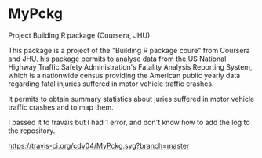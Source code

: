 # MyPckg
Project Building R package (Coursera, JHU)


This package is a project of the "Building R package coure" from Coursera and JHU.
his package permits to analyse data from the US National Highway Traffic Safety Administration's Fatality Analysis Reporting System, which is a nationwide census providing the American public yearly data regarding fatal injuries suffered in motor vehicle traffic crashes.

It permits to obtain summary statistics about juries suffered in motor vehicle traffic crashes and to map them.


I passed it to travais but I had 1 error, and don't know how to add the log to the repository.

https://travis-ci.org/cdv04/MyPckg.svg?branch=master

